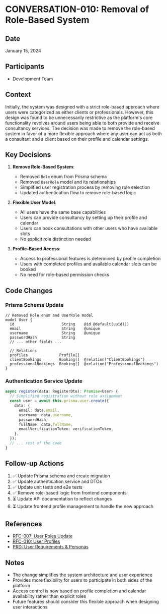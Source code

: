 # CONVERSATION-010: Removal of Role-Based System

## Date
January 15, 2024

## Participants
- Development Team

## Context
Initially, the system was designed with a strict role-based approach where users were categorized as either clients or professionals. However, this design was found to be unnecessarily restrictive as the platform's core functionality revolves around users being able to both provide and receive consultancy services. The decision was made to remove the role-based system in favor of a more flexible approach where any user can act as both a consultant and a client based on their profile and calendar settings.

## Key Decisions
1. **Remove Role-Based System**:
   - Removed `Role` enum from Prisma schema
   - Removed `UserRole` model and its relationships
   - Simplified user registration process by removing role selection
   - Updated authentication flow to remove role-based logic

2. **Flexible User Model**:
   - All users have the same base capabilities
   - Users can provide consultancy by setting up their profile and calendar
   - Users can book consultations with other users who have available slots
   - No explicit role distinction needed

3. **Profile-Based Access**:
   - Access to professional features is determined by profile completion
   - Users with completed profiles and available calendar slots can be booked
   - No need for role-based permission checks

## Code Changes

### Prisma Schema Update
```prisma
// Removed Role enum and UserRole model
model User {
  id                     String    @id @default(uuid())
  email                  String    @unique
  username               String    @unique
  passwordHash           String
  // ... other fields ...

  // Relations
  profiles              Profile[]
  clientBookings        Booking[]  @relation("ClientBookings")
  professionalBookings  Booking[]  @relation("ProfessionalBookings")
}
```

### Authentication Service Update
```typescript
async register(data: RegisterDto): Promise<User> {
  // Simplified registration without role assignment
  const user = await this.prisma.user.create({
    data: {
      email: data.email,
      username: data.username,
      passwordHash,
      fullName: data.fullName,
      emailVerificationToken: verificationToken,
    },
  });
  // ... rest of the code
}
```

## Follow-up Actions
1. ✅ Update Prisma schema and create migration
2. ✅ Update authentication service and DTOs
3. ✅ Update unit tests and e2e tests
4. ✅ Remove role-based logic from frontend components
5. ⏳ Update API documentation to reflect changes
6. ⏳ Update frontend profile management to handle the new approach

## References
- [RFC-007: User Roles Update](../rfc/RFC-007-User-Roles-Update.md)
- [RFC-010: User Profiles](../rfc/RFC-010-User-Profiles.md)
- [PRD: User Requirements & Personas](../PRD.md)

## Notes
- The change simplifies the system architecture and user experience
- Provides more flexibility for users to participate in both sides of the platform
- Access control is now based on profile completion and calendar availability rather than explicit roles
- Future features should consider this flexible approach when designing user interactions 